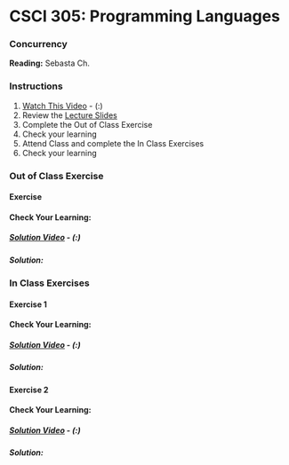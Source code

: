 # CSCI 305: Programming Languages

### Concurrency

**Reading:** Sebasta Ch.

### Instructions
1. [Watch This Video]() - (:)
2. Review the [Lecture Slides](slides/Lecture23.pdf)
3. Complete the Out of Class Exercise
4. Check your learning
5. Attend Class and complete the In Class Exercises
6. Check your learning

### Out of Class Exercise

#### Exercise

#### Check Your Learning:

##### [Solution Video]() - (:)

##### Solution:

### In Class Exercises

#### Exercise 1

#### Check Your Learning:

##### [Solution Video]() - (:)

##### Solution:

#### Exercise 2

#### Check Your Learning:

##### [Solution Video]() - (:)

##### Solution:
